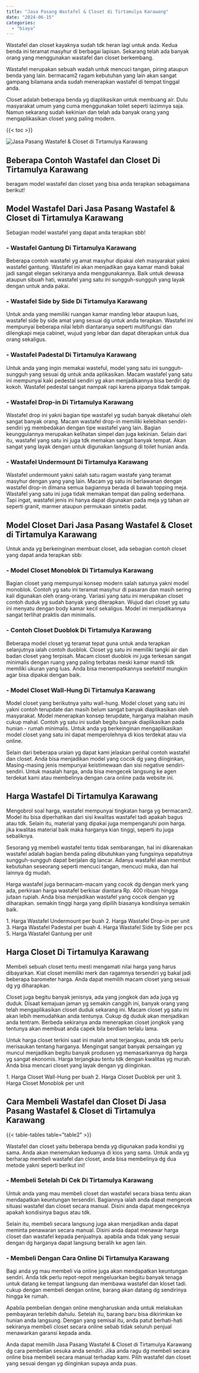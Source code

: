 ```yaml
---
title: "Jasa Pasang Wastafel & Closet di Tirtamulya Karawang"
date: "2024-06-15"
categories: 
  - "biaya"
---
```


Wastafel dan closet kayaknya sudah tdk heran lagi untuk anda. Kedua benda ini teramat masyhur di berbagai lapisan. Sekarang telah ada banyak orang yang menggunakan wastafel dan closet berkembang.

Wastafel merupakan sebuah wadah untuk mencuci tangan, piring ataupun benda yang lain. bermacam2 ragam kebutuhan yang lain akan sangat gampang bilamana anda sudah menerapkan wastafel di tempat tinggal anda.

Closet adalah beberapa benda yg diaplikasikan untuk membuang air. Dulu masyarakat umum yang cuma menggunakan toilet seperti lazimnya saja. Namun sekarang sudah kekinian dan telah ada banyak orang yang mengaplikasikan closet yang paling modern.

{{< toc >}}

![Jasa Pasang Wastafel & Closet di Tirtamulya Karawang](/images/wastafel-closet-murah46.png)

## Beberapa Contoh Wastafel dan Closet Di Tirtamulya Karawang

beragam model wastafel dan closet yang bisa anda terapkan sebagaimana berikut!

## Model Wastafel Dari Jasa Pasang Wastafel & Closet di Tirtamulya Karawang

Sebagian model wastafel yang dapat anda terapkan sbb!

### \- Wastafel Gantung Di Tirtamulya Karawang

Beberapa contoh wastafel yg amat masyhur dipakai oleh masyarakat yakni wastafel gantung. Wastafel ini akan menjadikan gaya kamar mandi bakal jadi sangat elegan sekiranya anda menggunakannya. Baik untuk dewasa ataupun sibuah hati, wastafel yang satu ini sungguh-sungguh yang layak dengan untuk anda pakai.

### \- Wastafel Side by Side Di Tirtamulya Karawang

Untuk anda yang memiliki ruangan kamar manding lebar ataupun luas, wastafel side by side amat yang sesuai dg untuk anda terapkan. Wastafel ini mempunyai beberapa nilai lebih diantaranya seperti multifungsi dan dilengkapi meja cabinet, wujud yang lebar dan dapat diterapkan untuk dua orang sekaligus.

### \- Wastafel Padestal Di Tirtamulya Karawang

Untuk anda yang ingin memakai wasteful, model yang satu ini sungguh-sungguh yang sesuai dg untuk anda aplikasikan. Macam wastafel yang satu ini mempunyai kaki pedestal sendiri yg akan menjadikannya bisa berdiri dg kokoh. Wastafel pedestal sangat nampak rapi karena pipanya tidak tampak.

### \- Wastafel Drop-in Di Tirtamulya Karawang

Wastafel drop ini yakni bagian tipe wastafel yg sudah banyak diketahui oleh sangat banyak orang. Macam wastafel drop-in memiliki kelebihan sendiri-sendiri yg membedakan dengan tipe wastafel yang lain. Bagian keunggulannya merupakan kelihatan simpel dan juga kekinian. Selain dari itu, wastafel yang satu ini juga tdk memakan sangat banyak tempat. Akan sangat yang layak dengan untuk digunakan langsung di toilet hunian anda.

### \- Wastafel Undermount Di Tirtamulya Karawang

Wastafel undermount yakni salah satu ragam wastafe yang teramat masyhur dengan yang yang lain. Macam yg satu ini berlawanan dengan wastafel drop-in dimana semua bagiannya berada di bawah topping meja. Wastafel yang satu ini juga tidak memakan tempat dan paling sederhana. Tapi ingat, wastafel jenis ini hanya dapat digunakan pada meja yg tahan air seperti granit, marmer ataupun permukaan sintetis padat.

## Model Closet Dari Jasa Pasang Wastafel & Closet di Tirtamulya Karawang

Untuk anda yg berkeinginan membuat closet, ada sebagian contoh closet yang dapat anda terapkan sbb:

### \- Model Closet Monoblok Di Tirtamulya Karawang

Bagian closet yang mempunyai konsep modern salah satunya yakni model monoblok. Contoh yg satu ini teramat masyhur di pasaran dan masih sering kali digunakan oleh orang-orang. Variasi yang satu ini merupakan closet contoh duduk yg sudah banyak yang diterapkan. Wujud dari closet yg satu ini menyatu dengan body kamar kecil sekaligus. Model ini menjadikannya sangat terlihat praktis dan minimalis.

### \- Contoh Closet Duoblok Di Tirtamulya Karawang

Beberapa model closet yg teramat tepat guna untuk anda terapkan selanjutnya ialah contoh duoblok. Closet yg satu ini memiliki tangki air dan badan closet yang terpisah. Macam closet duoblok ini juga terkesan sangat minimalis dengan ruang yang paling terbatas meski kamar mandi tdk memiliki ukuran yang luas. Anda bisa menempatkannya seefektif mungkin agar bisa dipakai dengan baik.

### \- Model Closet Wall-Hung Di Tirtamulya Karawang

Model closet yang berikutnya yaitu wall-hung. Model closet yang satu ini yakni contoh terupdate dan masih belum sangat banyak diaplikasikan oleh masyarakat. Model menerapkan konsep terupdate, harganya malahan masih cukup mahal. Contoh yg satu ini sudah begitu banyak diaplikasikan pada hunian - rumah minimalis. Untuk anda yg berkeinginan mengaplikasikan model closet yang satu ini dapat memperolehnya di kios terdekat atau via online.

Selain dari beberapa uraian yg dapat kami jelaskan perihal contoh wastafel dan closet. Anda bisa menjadikan model yang cocok dg yang diinginkan, Masing-masing jenis mempunyai keistimewaan dan sisi negative sendiri-sendiri. Untuk masalah harga, anda bisa mengecek langsung ke agen terdekat kami atau membelinya dengan cara online pada website ini.

## Harga Wastafel Di Tirtamulya Karawang

Mengobrol soal harga, wastafel mempunyai tingkatan harga yg bermacam2. Model itu bisa diperhatikan dari sisi kwalitas wastafel tadi apakah bagus atau tdk. Selain itu, material yang dipakai juga mempengaruhi poin harga. jika kwalitas material baik maka harganya kian tinggi, seperti itu juga sebaliknya.

Sesorang yg membeli wastafel tentu tidak sembarangan, hal ini dikarenakan wastafel adalah bagian benda paling dibutuhkan yang fungsinya sepatutnya sungguh-sungguh dapat berjalan dg lancar. Adanya wastafel akan membut kebutuhan seseorang seperti mencuci tangan, mencuci muka, dan hal lainnya dg mudah.

Harga wastafel juga bermacam-macam yang cocok dg dengan merk yang ada, perkiraan harga wastafel berkisar diantara Rp. 400 ribuan hingga jutaan rupiah. Anda bisa menjadikan wastafel yang cocok dengan yg diharapkan. semakin tinggi harga yang dipilih biasanya kondisinya semakin baik.

1\. Harga Wastafel Undermount per buah 2. Harga Wastafel Drop-in per unit 3. Harga Wastafel Padestal per buah 4. Harga Wastafel Side by Side per pcs 5. Harga Wastafel Gantung per unit

## Harga Closet Di Tirtamulya Karawang

Membeli sebuah closet tentu mesti mengamati nilai harga yang harus dibayarkan. Kiat closet memiliki merk dan ragamnya tersendiri yg bakal jadi beberapa barometer harga. Anda dapat memilih macam closet yang sesuai dg yg diharapkan.

Closet juga begitu banyak jenisnya, ada yang jongkok dan ada juga yg duduk. Disaat kemajuan jaman yg semakin canggih ini, banyak orang yang telah mengaplikasikan closet duduk sekarang ini. Macam closet yg satu ini akan lebih memudahkan anda tentunya. Cukup dg duduk akan menjadikan anda tentram. Berbeda sekiranya anda menerapkan closet jongkok yang tentunya akan membuat anda capek bila berdiam terlalu lama.

Untuk harga closet terkini saat ini malah amat terjangkau, anda tdk perlu merisaukan tentang harganya. Mengingat sangat banyak persaingan yg muncul menjadikan begitu banyak produsen yg memasarkannya dg harga yg sangat ekonomis. Harga terjangkau tentu tdk dengan kwalitas yg murah. Anda bisa mencari closet yang layak dengan yg diinginkan.

1\. Harga Closet Wall-Hung per buah 2. Harga Closet Duoblok per unit 3. Harga Closet Monoblok per unit

## Cara Membeli Wastafel dan Closet Di Jasa Pasang Wastafel & Closet di Tirtamulya Karawang

{{< table-tables table="table2" >}}

Wastafel dan closet yaitu beberapa benda yg digunakan pada kondisi yg sama. Anda akan menemukan keduanya di kios yang sama. Untuk anda yg berharap membeli wastafel dan closet, anda bisa membelinya dg dua metode yakni seperti berikut ini!

### \- Membeli Setelah Di Cek Di Tirtamulya Karawang

Untuk anda yang mau membeli closet dan wastafel secara biasa tentu akan mendapatkan keuntungan tersendiri. Bagiannya ialah anda dapat mengecek situasi wastafel dan closet secara manual. Disini anda dapat mengeceknya apakah kondisinya bagus atau tdk.

Selain itu, membeli secara langsung juga akan menjadikan anda dapat meminta penawaran secara manual. Disini anda dapat menawar harga closet dan wastafel kepada penjualnya. apabila anda tidak yang sesuai dengan dg harganya dapat langsung beralih ke agen lain.

### \- Membeli Dengan Cara Online Di Tirtamulya Karawang

Bagi anda yg mau membeli via online juga akan mendapatkan keuntungan sendiri. Anda tdk perlu repot-repot mengeluarkan begitu banyak tenaga untuk datang ke tempat langsung dan membawa wastafel dan kloset tadi. cukup dengan membeli dengan online, barang akan datang dg sendirinya hingga ke rumah.

Apabila pembelian dengan online mengharuskan anda untuk melakukan pembayaran terlebih dahulu. Setelah itu, barang baru bisa dikirimkan ke hunian anda langsung. Dengan yang semisal itu, anda patut berhati-hati sekiranya membeli closet secara online sebab tidak seluruh penjual menawarkan garansi kepada anda.

Anda dapat memilih Jasa Pasang Wastafel & Closet di Tirtamulya Karawang dg cara pembelian sesuka anda sendiri. Jika anda ragu dg membeli secara online bisa membeli secara manual terhadap kami. Pilih wastafel dan closet yang sesuai dengan yg diinginkan supaya anda puas.
